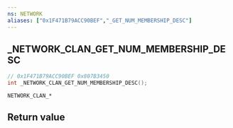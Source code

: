 ```yaml
---
ns: NETWORK
aliases: ["0x1F471B79ACC90BEF","_GET_NUM_MEMBERSHIP_DESC"]
---
```

## _NETWORK_CLAN_GET_NUM_MEMBERSHIP_DESC

```c
// 0x1F471B79ACC90BEF 0x807B3450
int _NETWORK_CLAN_GET_NUM_MEMBERSHIP_DESC();
```

```
NETWORK_CLAN_*
```

## Return value
